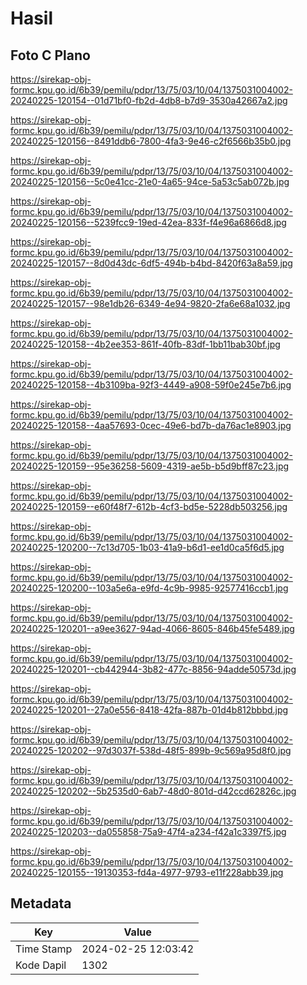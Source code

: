# Hasil

## Foto C Plano

https://sirekap-obj-formc.kpu.go.id/6b39/pemilu/pdpr/13/75/03/10/04/1375031004002-20240225-120154--01d71bf0-fb2d-4db8-b7d9-3530a42667a2.jpg

https://sirekap-obj-formc.kpu.go.id/6b39/pemilu/pdpr/13/75/03/10/04/1375031004002-20240225-120156--8491ddb6-7800-4fa3-9e46-c2f6566b35b0.jpg

https://sirekap-obj-formc.kpu.go.id/6b39/pemilu/pdpr/13/75/03/10/04/1375031004002-20240225-120156--5c0e41cc-21e0-4a65-94ce-5a53c5ab072b.jpg

https://sirekap-obj-formc.kpu.go.id/6b39/pemilu/pdpr/13/75/03/10/04/1375031004002-20240225-120156--5239fcc9-19ed-42ea-833f-f4e96a6866d8.jpg

https://sirekap-obj-formc.kpu.go.id/6b39/pemilu/pdpr/13/75/03/10/04/1375031004002-20240225-120157--8d0d43dc-6df5-494b-b4bd-8420f63a8a59.jpg

https://sirekap-obj-formc.kpu.go.id/6b39/pemilu/pdpr/13/75/03/10/04/1375031004002-20240225-120157--98e1db26-6349-4e94-9820-2fa6e68a1032.jpg

https://sirekap-obj-formc.kpu.go.id/6b39/pemilu/pdpr/13/75/03/10/04/1375031004002-20240225-120158--4b2ee353-861f-40fb-83df-1bb11bab30bf.jpg

https://sirekap-obj-formc.kpu.go.id/6b39/pemilu/pdpr/13/75/03/10/04/1375031004002-20240225-120158--4b3109ba-92f3-4449-a908-59f0e245e7b6.jpg

https://sirekap-obj-formc.kpu.go.id/6b39/pemilu/pdpr/13/75/03/10/04/1375031004002-20240225-120158--4aa57693-0cec-49e6-bd7b-da76ac1e8903.jpg

https://sirekap-obj-formc.kpu.go.id/6b39/pemilu/pdpr/13/75/03/10/04/1375031004002-20240225-120159--95e36258-5609-4319-ae5b-b5d9bff87c23.jpg

https://sirekap-obj-formc.kpu.go.id/6b39/pemilu/pdpr/13/75/03/10/04/1375031004002-20240225-120159--e60f48f7-612b-4cf3-bd5e-5228db503256.jpg

https://sirekap-obj-formc.kpu.go.id/6b39/pemilu/pdpr/13/75/03/10/04/1375031004002-20240225-120200--7c13d705-1b03-41a9-b6d1-ee1d0ca5f6d5.jpg

https://sirekap-obj-formc.kpu.go.id/6b39/pemilu/pdpr/13/75/03/10/04/1375031004002-20240225-120200--103a5e6a-e9fd-4c9b-9985-92577416ccb1.jpg

https://sirekap-obj-formc.kpu.go.id/6b39/pemilu/pdpr/13/75/03/10/04/1375031004002-20240225-120201--a9ee3627-94ad-4066-8605-846b45fe5489.jpg

https://sirekap-obj-formc.kpu.go.id/6b39/pemilu/pdpr/13/75/03/10/04/1375031004002-20240225-120201--cb442944-3b82-477c-8856-94adde50573d.jpg

https://sirekap-obj-formc.kpu.go.id/6b39/pemilu/pdpr/13/75/03/10/04/1375031004002-20240225-120201--27a0e556-8418-42fa-887b-01d4b812bbbd.jpg

https://sirekap-obj-formc.kpu.go.id/6b39/pemilu/pdpr/13/75/03/10/04/1375031004002-20240225-120202--97d3037f-538d-48f5-899b-9c569a95d8f0.jpg

https://sirekap-obj-formc.kpu.go.id/6b39/pemilu/pdpr/13/75/03/10/04/1375031004002-20240225-120202--5b2535d0-6ab7-48d0-801d-d42ccd62826c.jpg

https://sirekap-obj-formc.kpu.go.id/6b39/pemilu/pdpr/13/75/03/10/04/1375031004002-20240225-120203--da055858-75a9-47f4-a234-f42a1c3397f5.jpg

https://sirekap-obj-formc.kpu.go.id/6b39/pemilu/pdpr/13/75/03/10/04/1375031004002-20240225-120155--19130353-fd4a-4977-9793-e11f228abb39.jpg


## Metadata

| Key        | Value               |
| ---------- | ------------------- |
| Time Stamp | 2024-02-25 12:03:42 |
| Kode Dapil | 1302                |



